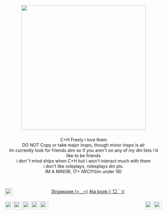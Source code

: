 
<div align="center">
  <img height="400" src="https://img.playbook.com/5eixhg0ceWRBSdnVyAFZrV5zAc8cZg2Q822vTaA6eD8/Z3M6Ly9wbGF5Ym9v/ay1hc3NldHMtcHVi/bGljLzUxMjAxOTk1/LWY4N2UtNDNkZS1h/NGUxLTEwNDk0ZDk5/YjI3MQ"  />
</div>

###


<p align="center">C+H Freely i love them<br>DO NOT Copy or take major inspo, though minor inspo is alr<br>Im currently look for friends atm so if you aren't on any of my dni lists i'd like to be friends<br>i don''t mind ships when C+H but i won't interact much with them<br>i don't like roleplays, rolesplays dni pls.<br>IM A MINOR, 17+ IWC!!!!(im under 16)
  
</p><br>
<div align="center">



<p align="center"><a href="https://morgio.straw.page/">Strawpage (>﹏<)</a>
    <a href="https://morgio.atabook.org/">Ata book (;´□｀)/</a>

  <img align="left" height="25" src="https://plasticdino.net/blinkie/typoqueen.gif"  />

###

<img align="left" height="25" src="https://64.media.tumblr.com/25e2605619d8e5fe9574b4a8a698bd74/824a8a7fc9ad8c54-f2/s250x400/14c883e4ba64ba97472e0a0a44d283b9b4c666fe.gifv"  />

###

<img align="left" height="26" src="https://64.media.tumblr.com/44c01d8be819f3a9881aa4ba3a71f6c0/17f7cb44a44c0433-57/s250x400/9638e4fcc21d12980a7ae7a7df15d87b4b88ceae.gifv"  />

###

<img align="left" height="25" src="https://64.media.tumblr.com/e0a0e011485fa2f9227ebb9c29a72069/01ed5a9e1ad93e26-d0/s250x400/fb555a82a94dc0cd7765e34e68de3f15d5605fc5.gifv"  />

###

<img align="right" height="25" src="https://64.media.tumblr.com/74aa3ce6b815fa926bdba8ad695407f8/4847cff950329dce-fb/s250x400/03e8114c5b005e31331be1e37b2e8b11f27af60e.gifv"  />

###

<img align="left" height="25" src="https://64.media.tumblr.com/c09f8a60653cb14fc79a0ae5ca9b489c/26d6539201c78072-68/s250x400/3bdd2b83520657d37b44d4a1a71e8af481a8a2a0.gifv"  />

###

<img align="left" height="25" src="https://64.media.tumblr.com/7084b279e8ccdd5f134e06f27032a78b/e2ade10ba0d12280-05/s250x400/59060fa7f6074b7611dfca9e8cef3e5bae3afb26.gifv"  />

###

<img align="right" height="25" src="https://64.media.tumblr.com/ffc32fe8ffe08909969b407106b7a555/858fba5bea03910f-f2/s250x400/1a3f53198b78518539baf63a2bfcbc4ce6a61d43.gifv"  />

###

